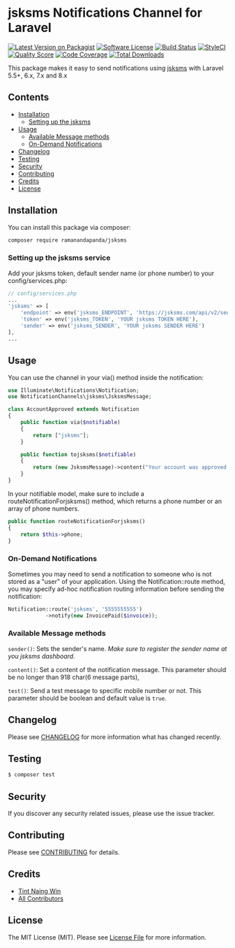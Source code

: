# jsksms Notifications Channel for Laravel

[![Latest Version on Packagist](https://img.shields.io/packagist/v/ramanandapanda/jsksms.svg?style=flat-square)](https://packagist.org/packages/ramanandapanda/jsksms)
[![Software License](https://img.shields.io/badge/license-MIT-brightgreen.svg?style=flat-square)](LICENSE.md)
[![Build Status](https://img.shields.io/travis/ramanandapanda/jsksms/master.svg?style=flat-square)](https://travis-ci.org/ramanandapanda/jsksms)
[![StyleCI](https://styleci.io/repos/229822475/shield)](https://styleci.io/repos/:style_ci_id)
[![Quality Score](https://img.shields.io/scrutinizer/g/ramanandapanda/jsksms.svg?style=flat-square)](https://scrutinizer-ci.com/g/ramanandapanda/jsksms)
[![Code Coverage](https://img.shields.io/scrutinizer/coverage/g/ramanandapanda/jsksms/master.svg?style=flat-square)](https://scrutinizer-ci.com/g/ramanandapanda/jsksms/?branch=master)
[![Total Downloads](https://img.shields.io/packagist/dt/ramanandapanda/jsksms.svg?style=flat-square)](https://packagist.org/packages/ramanandapanda/jsksms)

This package makes it easy to send notifications using [jsksms](https://jsksms.com/) with Laravel 5.5+, 6.x, 7.x and 8.x

## Contents

- [Installation](#installation)
	- [Setting up the jsksms](#setting-up-the-jsksms-service)
- [Usage](#usage)
	- [Available Message methods](#available-message-methods)
	- [ On-Demand Notifications](#on-demand-notifications)
- [Changelog](#changelog)
- [Testing](#testing)
- [Security](#security)
- [Contributing](#contributing)
- [Credits](#credits)
- [License](#license)


## Installation

You can install this package via composer:
``` bash
composer require ramanandapanda/jsksms
```

### Setting up the jsksms service

Add your jsksms token, default sender name (or phone number) to your config/services.php:

```php
// config/services.php
...
'jsksms' => [
    'endpoint' => env('jsksms_ENDPOINT', 'https://jsksms.com/api/v2/send'),
    'token' => env('jsksms_TOKEN', 'YOUR jsksms TOKEN HERE'),
    'sender' => env('jsksms_SENDER', 'YOUR jsksms SENDER HERE')
],
...
```

## Usage

You can use the channel in your via() method inside the notification:

```php
use Illuminate\Notifications\Notification;
use NotificationChannels\jsksms\JsksmsMessage;

class AccountApproved extends Notification
{
    public function via($notifiable)
    {
        return ["jsksms"];
    }

    public function tojsksms($notifiable)
    {
        return (new JsksmsMessage)->content("Your account was approved!");       
    }
}
```

In your notifiable model, make sure to include a routeNotificationForjsksms() method, which returns a phone number or an array of phone numbers.

```php
public function routeNotificationForjsksms()
{
    return $this->phone;
}
```
### On-Demand Notifications
Sometimes you may need to send a notification to someone who is not stored as a "user" of your application. Using the Notification::route method, you may specify ad-hoc notification routing information before sending the notification:

```php
Notification::route('jsksms', '5555555555')                      
            ->notify(new InvoicePaid($invoice));
```
### Available Message methods

`sender()`: Sets the sender's name. *Make sure to register the sender name at you jsksms dashboard.*

`content()`: Set a content of the notification message. This parameter should be no longer than 918 char(6 message parts),

`test()`: Send a test message to specific mobile number or not. This parameter should be boolean and default value is `true`.
## Changelog

Please see [CHANGELOG](CHANGELOG.md) for more information what has changed recently.

## Testing

``` bash
$ composer test
```

## Security

If you discover any security related issues, please use the issue tracker.

## Contributing

Please see [CONTRIBUTING](CONTRIBUTING.md) for details.

## Credits

- [Tint Naing Win](https://github.com/tintnaingwinn)
- [All Contributors](../../contributors)

## License

The MIT License (MIT). Please see [License File](LICENSE.md) for more information.
